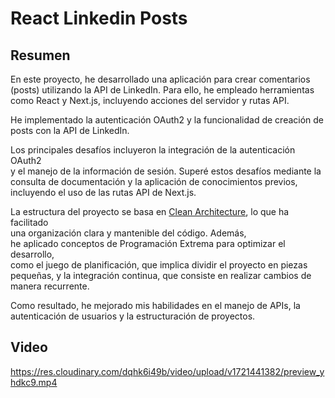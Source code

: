 # React Linkedin Posts

## Resumen

En este proyecto, he desarrollado una aplicación para crear comentarios  
(posts) utilizando la API de LinkedIn. Para ello, he empleado herramientas  
como React y Next.js, incluyendo acciones del servidor y rutas API.

He implementado la autenticación OAuth2 y la funcionalidad de creación de  
posts con la API de LinkedIn.

Los principales desafíos incluyeron la integración de la autenticación OAuth2  
y el manejo de la información de sesión. Superé estos desafíos mediante la  
consulta de documentación y la aplicación de conocimientos previos,  
incluyendo el uso de las rutas API de Next.js.

La estructura del proyecto se basa en <a target="_blank" href="https://github.com/Gentleman-Programming/Front-End-Clean-Architecture/blob/main/README.md">Clean
Architecture</a>, lo que ha facilitado  
una organización clara y mantenible del código. Además,  
he aplicado conceptos de Programación Extrema para optimizar el desarrollo,  
como el juego de planificación, que implica dividir el proyecto en piezas  
pequeñas, y la integración continua, que consiste en realizar cambios de  
manera recurrente.

Como resultado, he mejorado mis habilidades en el manejo de APIs, la  
autenticación de usuarios y la estructuración de proyectos.

## Video

https://res.cloudinary.com/dqhk6i49b/video/upload/v1721441382/preview_yhdkc9.mp4
